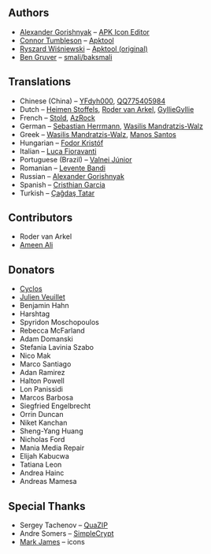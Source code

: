 ## Authors
- [Alexander Gorishnyak](https://github.com/kefir500) – [APK Icon Editor](https://github.com/kefir500/apk-icon-editor)
- [Connor Tumbleson](https://github.com/iBotPeaches) – [Apktool](https://github.com/iBotPeaches/Apktool)
- [Ryszard Wiśniewski](https://github.com/brutall) – [Apktool (original)](https://github.com/brutall/brut.apktool)
- [Ben Gruver](https://github.com/JesusFreke) – [smali/baksmali](https://github.com/JesusFreke/smali)

## Translations
- Chinese (China) – [YFdyh000](https://www.transifex.com/user/profile/yfdyh000/), [QQ775405984](https://www.transifex.com/user/profile/775405984/)
- Dutch – [Heimen Stoffels](https://www.transifex.com/user/profile/Vistaus/), [Roder van Arkel](https://www.transifex.com/user/profile/Roder/), [GyllieGyllie](https://crowdin.com/profile/GyllieGyllie)
- French – [Stold](https://www.transifex.com/user/profile/Stold/), [AzRock](https://www.transifex.com/user/profile/AzRock/)
- German – [Sebastian Herrmann](https://www.transifex.com/user/profile/herrherrmann/), [Wasilis Mandratzis-Walz](https://www.transifex.com/user/profile/beonex/)
- Greek – [Wasilis Mandratzis-Walz](https://www.transifex.com/user/profile/beonex/), [Manos Santos](https://www.transifex.com/user/profile/goldensacrum/)
- Hungarian – [Fodor Kristóf](https://www.transifex.com/user/profile/MintiIceCream/)
- Italian – [Luca Fioravanti](https://www.transifex.com/user/profile/fioravanti.luka/)
- Portuguese (Brazil) – [Valnei Júnior](https://www.transifex.com/user/profile/valneijr/)
- Romanian – [Levente Bandi](https://crowdin.com/profile/rafalworks)
- Russian – [Alexander Gorishnyak](https://www.transifex.com/user/profile/kefir500/)
- Spanish – [Cristhian Garcia](https://www.transifex.com/user/profile/CristhianLP/)
- Turkish – [Çağdaş Tatar](https://www.transifex.com/user/profile/echelon/)

## Contributors
- Roder van Arkel
- [Ameen Ali](https://github.com/AmeenAli)

## Donators
- [Cyclos](http://www.cyclos.org)
- [Julien Veuillet](http://www.wakdev.com)
- Benjamin Hahn
- Harshtag
- Spyridon Moschopoulos
- Rebecca McFarland
- Adam Domanski
- Stefania Lavinia Szabo
- Nico Mak
- Marco Santiago
- Adan Ramirez
- Halton Powell
- Lon Panissidi
- Marcos Barbosa
- Siegfried Engelbrecht
- Orrin Duncan
- Niket Kanchan
- Sheng-Yang Huang
- Nicholas Ford
- Mania Media Repair
- Elijah Kabucwa
- Tatiana Leon
- Andrea Hainc
- Andreas Mamesa

## Special Thanks
- Sergey Tachenov – [QuaZIP](http://quazip.sourceforge.net)
- Andre Somers – [SimpleCrypt](http://qt-project.org/wiki/Simple_encryption)
- [Mark James](http://www.famfamfam.com) – icons
